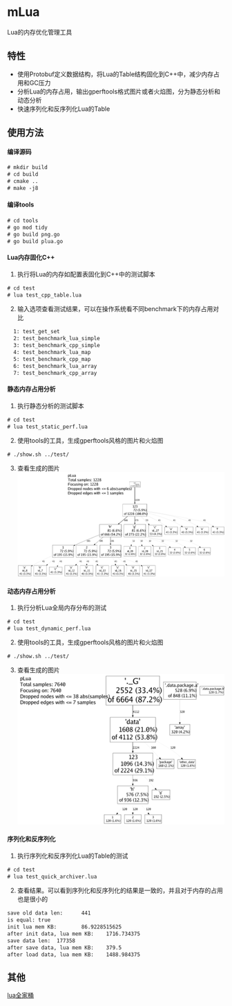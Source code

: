 # mLua
Lua的内存优化管理工具

## 特性
* 使用Protobuf定义数据结构，将Lua的Table结构固化到C++中，减少内存占用和GC压力
* 分析Lua的内存占用，输出gperftools格式图片或者火焰图，分为静态分析和动态分析
* 快速序列化和反序列化Lua的Table

## 使用方法
#### 编译源码
```shell
# mkdir build
# cd build
# cmake ..
# make -j8
```

#### 编译tools
```shell
# cd tools
# go mod tidy
# go build png.go
# go build plua.go
```

#### Lua内存固化C++
1. 执行将Lua的内存如配置表固化到C++中的测试脚本
```shell
# cd test
# lua test_cpp_table.lua
```
2. 输入选项查看测试结果，可以在操作系统看不同benchmark下的内存占用对比
```shell
  1: test_get_set
  2: test_benchmark_lua_simple
  3: test_benchmark_cpp_simple
  4: test_benchmark_lua_map
  5: test_benchmark_cpp_map
  6: test_benchmark_lua_array
  7: test_benchmark_cpp_array
```

#### 静态内存占用分析
1. 执行静态分析的测试脚本
```shell
# cd test
# lua test_static_perf.lua
```
2. 使用tools的工具，生成gperftools风格的图片和火焰图
```shell
# ./show.sh ../test/
```
3. 查看生成的图片
![image](test/static_mem.png)

#### 动态内存占用分析
1. 执行分析Lua全局内存分布的测试
```shell
# cd test
# lua test_dynamic_perf.lua
```
2. 使用tools的工具，生成gperftools风格的图片和火焰图
```shell
# ./show.sh ../test/
```
3. 查看生成的图片
![image](test/dynamic_mem.png)

#### 序列化和反序列化
1. 执行序列化和反序列化Lua的Table的测试
```shell
# cd test
# lua test_quick_archiver.lua
```
2. 查看结果。可以看到序列化和反序列化的结果是一致的，并且对于内存的占用也是很小的
```shell
save old data len:      441
is equal: true
init lua mem KB:        86.9228515625
after init data, lua mem KB:    1716.734375
save data len:  177358
after save data, lua mem KB:    379.5
after load data, lua mem KB:    1488.984375
```

## 其他
[lua全家桶](https://github.com/esrrhs/lua-family-bucket)
